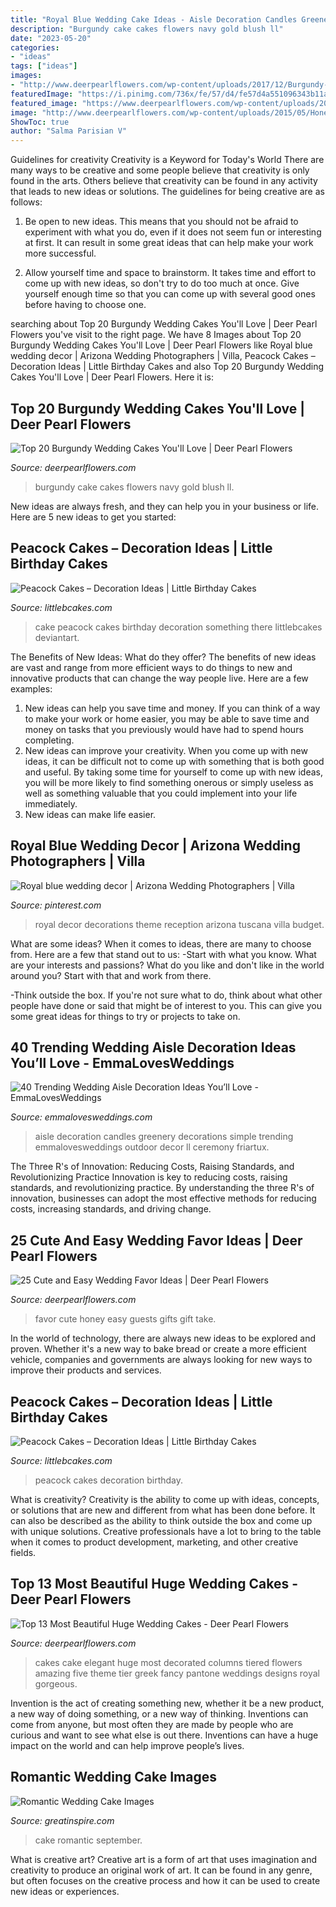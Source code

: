 ```yaml
---
title: "Royal Blue Wedding Cake Ideas - Aisle Decoration Candles Greenery Decorations Simple Trending Emmalovesweddings Outdoor Decor Ll Ceremony Friartux"
description: "Burgundy cake cakes flowers navy gold blush ll"
date: "2023-05-20"
categories:
- "ideas"
tags: ["ideas"]
images:
- "http://www.deerpearlflowers.com/wp-content/uploads/2017/12/Burgundy-wedding-cake-idea-2.jpg"
featuredImage: "https://i.pinimg.com/736x/fe/57/d4/fe57d4a551096343b11a4947306896b9.jpg"
featured_image: "https://www.deerpearlflowers.com/wp-content/uploads/2015/08/five-tiered-wedding-cake-is-decorated-in-blue-and-white-with-columns-flowers-and-white-fondant-vignettes.jpg"
image: "http://www.deerpearlflowers.com/wp-content/uploads/2015/05/Honey-wedding-favor-ideas.jpg"
ShowToc: true
author: "Salma Parisian V"
---
```



Guidelines for creativity
Creativity is a Keyword for Today's World
There are many ways to be creative and some people believe that creativity is only found in the arts. Others believe that creativity can be found in any activity that leads to new ideas or solutions. The guidelines for being creative are as follows:

1. Be open to new ideas. This means that you should not be afraid to experiment with what you do, even if it does not seem fun or interesting at first. It can result in some great ideas that can help make your work more successful.

2. Allow yourself time and space to brainstorm. It takes time and effort to come up with new ideas, so don't try to do too much at once. Give yourself enough time so that you can come up with several good ones before having to choose one.


	

		
searching about Top 20 Burgundy Wedding Cakes You&#039;ll Love | Deer Pearl Flowers you've visit to the right page. We have 8 Images about Top 20 Burgundy Wedding Cakes You&#039;ll Love | Deer Pearl Flowers like Royal blue wedding decor | Arizona Wedding Photographers | Villa, Peacock Cakes – Decoration Ideas | Little Birthday Cakes and also Top 20 Burgundy Wedding Cakes You&#039;ll Love | Deer Pearl Flowers. Here it is:
		
    
## Top 20 Burgundy Wedding Cakes You&#039;ll Love | Deer Pearl Flowers

<img loading=lazy src="http://www.deerpearlflowers.com/wp-content/uploads/2017/12/Burgundy-wedding-cake-idea-2.jpg" onerror="this.onerror=null;this.src='https://tse3.mm.bing.net/th?id=OIP.LGIKYFD160ks4s47xbMmbwHaLH&amp;pid=15.1';" alt="Top 20 Burgundy Wedding Cakes You&#039;ll Love | Deer Pearl Flowers">

_Source: deerpearlflowers.com_

>burgundy cake cakes flowers navy gold blush ll. 

	

New ideas are always fresh, and they can help you in your business or life. Here are 5 new ideas to get you started: 

    
## Peacock Cakes – Decoration Ideas | Little Birthday Cakes

<img loading=lazy src="http://www.littlebcakes.com/wp-content/uploads/2014/02/Peacock-Wedding-Cake.jpg" onerror="this.onerror=null;this.src='https://tse2.mm.bing.net/th?id=OIP.aCmNiS_BISVzZcOxCU_8UAHaJ4&amp;pid=15.1';" alt="Peacock Cakes – Decoration Ideas | Little Birthday Cakes">

_Source: littlebcakes.com_

>cake peacock cakes birthday decoration something there littlebcakes deviantart. 

	

The Benefits of New Ideas: What do they offer?
The benefits of new ideas are vast and range from more efficient ways to do things to new and innovative products that can change the way people live. Here are a few examples: 
1. New ideas can help you save time and money. If you can think of a way to make your work or home easier, you may be able to save time and money on tasks that you previously would have had to spend hours completing. 
2. New ideas can improve your creativity. When you come up with new ideas, it can be difficult not to come up with something that is both good and useful. By taking some time for yourself to come up with new ideas, you will be more likely to find something onerous or simply useless as well as something valuable that you could implement into your life immediately. 
3. New ideas can make life easier.

    
## Royal Blue Wedding Decor | Arizona Wedding Photographers | Villa

<img loading=lazy src="https://i.pinimg.com/736x/fe/57/d4/fe57d4a551096343b11a4947306896b9.jpg" onerror="this.onerror=null;this.src='https://tse4.mm.bing.net/th?id=OIP.gVoSCrIisuKS_kYPR1RzvgHaLF&amp;pid=15.1';" alt="Royal blue wedding decor | Arizona Wedding Photographers | Villa">

_Source: pinterest.com_

>royal decor decorations theme reception arizona tuscana villa budget. 

	

What are some ideas?
When it comes to ideas, there are many to choose from. Here are a few that stand out to us:
-Start with what you know. What are your interests and passions? What do you like and don't like in the world around you? Start with that and work from there.

-Think outside the box. If you're not sure what to do, think about what other people have done or said that might be of interest to you. This can give you some great ideas for things to try or projects to take on.

    
## 40 Trending Wedding Aisle Decoration Ideas You’ll Love - EmmaLovesWeddings

<img loading=lazy src="http://emmalovesweddings.com/wp-content/uploads/2018/07/vintage-wedding-aisle-ideas-with-candles-and-greenery.jpg" onerror="this.onerror=null;this.src='https://tse1.mm.bing.net/th?id=OIP.Ksqts-cYCT7fsUC4T76d1wHaLH&amp;pid=15.1';" alt="40 Trending Wedding Aisle Decoration Ideas You’ll Love - EmmaLovesWeddings">

_Source: emmalovesweddings.com_

>aisle decoration candles greenery decorations simple trending emmalovesweddings outdoor decor ll ceremony friartux. 

	

The Three R's of Innovation: Reducing Costs, Raising Standards, and Revolutionizing Practice
Innovation is key to reducing costs, raising standards, and revolutionizing practice. By understanding the three R's of innovation, businesses can adopt the most effective methods for reducing costs, increasing standards, and driving change.

    
## 25 Cute And Easy Wedding Favor Ideas | Deer Pearl Flowers

<img loading=lazy src="http://www.deerpearlflowers.com/wp-content/uploads/2015/05/Honey-wedding-favor-ideas.jpg" onerror="this.onerror=null;this.src='https://tse4.mm.bing.net/th?id=OIP.6xbd5jlx-zFQUrpB5RiZiwHaLH&amp;pid=15.1';" alt="25 Cute and Easy Wedding Favor Ideas | Deer Pearl Flowers">

_Source: deerpearlflowers.com_

>favor cute honey easy guests gifts gift take. 

	

In the world of technology, there are always new ideas to be explored and proven. Whether it's a new way to bake bread or create a more efficient vehicle, companies and governments are always looking for new ways to improve their products and services.

    
## Peacock Cakes – Decoration Ideas | Little Birthday Cakes

<img loading=lazy src="https://www.littlebcakes.com/wp-content/uploads/2014/02/Peacock-Wedding-Cakes.jpg" onerror="this.onerror=null;this.src='https://tse1.mm.bing.net/th?id=OIP.QmrgadVDAR4fUvHLkvVZFwHaLG&amp;pid=15.1';" alt="Peacock Cakes – Decoration Ideas | Little Birthday Cakes">

_Source: littlebcakes.com_

>peacock cakes decoration birthday. 

	

What is creativity?
Creativity is the ability to come up with ideas, concepts, or solutions that are new and different from what has been done before. It can also be described as the ability to think outside the box and come up with unique solutions. Creative professionals have a lot to bring to the table when it comes to product development, marketing, and other creative fields.

    
## Top 13 Most Beautiful Huge Wedding Cakes - Deer Pearl Flowers

<img loading=lazy src="https://www.deerpearlflowers.com/wp-content/uploads/2015/08/five-tiered-wedding-cake-is-decorated-in-blue-and-white-with-columns-flowers-and-white-fondant-vignettes.jpg" onerror="this.onerror=null;this.src='https://tse2.mm.bing.net/th?id=OIP.tnTxpdhNIz27IVuOln3McwHaLL&amp;pid=15.1';" alt="Top 13 Most Beautiful Huge Wedding Cakes - Deer Pearl Flowers">

_Source: deerpearlflowers.com_

>cakes cake elegant huge most decorated columns tiered flowers amazing five theme tier greek fancy pantone weddings designs royal gorgeous. 

	

Invention is the act of creating something new, whether it be a new product, a new way of doing something, or a new way of thinking. Inventions can come from anyone, but most often they are made by people who are curious and want to see what else is out there. Inventions can have a huge impact on the world and can help improve people’s lives.

    
## Romantic Wedding Cake Images

<img loading=lazy src="https://greatinspire.com/wp-content/uploads/2016/09/Romantic-Wedding-Cake-Images-5.jpg" onerror="this.onerror=null;this.src='https://tse1.mm.bing.net/th?id=OIP.5dtsO1k3SxInpCV0BRTiswHaLH&amp;pid=15.1';" alt="Romantic Wedding Cake Images">

_Source: greatinspire.com_

>cake romantic september. 

	

What is creative art?
Creative art is a form of art that uses imagination and creativity to produce an original work of art. It can be found in any genre, but often focuses on the creative process and how it can be used to create new ideas or experiences.

